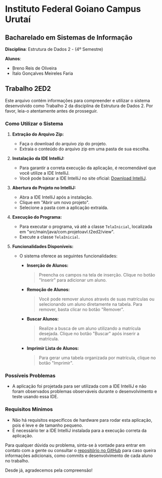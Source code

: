 # Instituto Federal Goiano Campus Urutaí
## Bacharelado em Sistemas de Informação

**Disciplina**: Estrutura de Dados 2 - (4º Semestre)

**Alunos**:
- Breno Reis de Oliveira
- Ítalo Gonçalves Meireles Faria

## Trabalho 2ED2

Este arquivo contém informações para compreender e utilizar o sistema desenvolvido como Trabalho 2 da disciplina de Estrutura de Dados 2. Por favor, leia-o atentamente antes de prosseguir.

### Como Utilizar o Sistema

1. **Extração do Arquivo Zip:**
    - Faça o download do arquivo zip do projeto.
    - Extraia o conteúdo do arquivo zip em uma pasta de sua escolha.


2. **Instalação da IDE IntelliJ:**
    - Para garantir a correta execução da aplicação, é recomendável que você utilize a IDE IntelliJ.
    - Você pode baixar a IDE IntelliJ no site oficial: [Download IntelliJ](https://www.jetbrains.com/pt-br/idea/download/?section=windows).


3. **Abertura do Projeto no IntelliJ:**
    - Abra a IDE IntelliJ após a instalação.
    - Clique em "Abrir um novo projeto".
    - Selecione a pasta com a aplicação extraída.


4. **Execução do Programa:**
    - Para executar o programa, vá até a classe `TelaInicial`, localizada em "src/main/java/com.projetoavl.t2ed2/view".
    - Execute a classe `TelaInicial`.


5. **Funcionalidades Disponíveis:**
    - O sistema oferece as seguintes funcionalidades:
   
        - **Inserção de Alunos:**
          >Preencha os campos na tela de inserção.
          Clique no botão "Inserir" para adicionar um aluno.

        - **Remoção de Alunos:**
          >Você pode remover alunos através de suas matrículas ou selecionando um aluno diretamente na tabela.
          Para remover, basta clicar no botão "Remover".

        - **Buscar Alunos:**
          >Realize a busca de um aluno utilizando a matrícula desejada.
          Clique no botão "Buscar" após inserir a matrícula.

        - **Imprimir Lista de Alunos:**
          >Para gerar uma tabela organizada por matrícula, clique no botão "Imprimir".

### Possíveis Problemas

- A aplicação foi projetada para ser utilizada com a IDE IntelliJ e não foram observados problemas observáveis durante o desenvolvimento e teste usando essa IDE.

### Requisitos Mínimos

- Não há requisitos específicos de hardware para rodar esta aplicação, pois é leve e de tamanho pequeno.
- É necessário ter a IDE IntelliJ instalada para a execução correta da aplicação.

Para qualquer dúvida ou problema, sinta-se à vontade para entrar em contato com a gente ou consultar o [repositório no GitHub](https://github.com/italogmfaria/Trabalho2ED2) para caso queira informações adicionais, como commits e desenvolvimento de cada aluno no trabalho.

Desde já, agradecemos pela compreensão!
